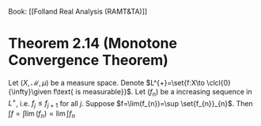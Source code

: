 Book: [[Folland Real Analysis (RAMT&TA)]]
# Theorem 2.14 (Monotone Convergence Theorem)
Let $(X,\mathcal{M},\mu)$ be a measure space.
Denote $L^{+}=\set{f:X\to \clcl{0}{\infty}\given f\text{ is measurable}}$.
Let $(f_{n})$ be a increasing sequence in $L^{+}$, i.e. $f_{j}\leq f_{j+1}$ for all $j$.
Suppose $f=\lim(f_{n})=\sup \set{f_{n}}_{n}$.
Then $\int f=\int \lim(f_{n})=\lim \int f_{n}$
